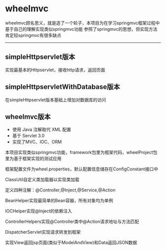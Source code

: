 # wheelmvc

wheelmvc顾名思义，就是造了一个轮子，本项目为在学习springmvc框架过程中基于自己的理解实现类似springmvc功能
参照了springmvc的思想，但实现方法肯定较springmvc有很多缺点

---

## simpleHttpservlet版本
实现最基本的Httpservlet，接收http请求，返回页面
## simpleHttpservletWithDatabase版本
在simpleHttpservlet版本基础上增加对数据库的访问
## wheelmvc版本
- 使用 Java 注解取代 XML 配置
- 基于 Servlet 3.0
- 实现了MVC、IOC、ORM

本项目实现类似springmvc功能，framework包里为框架代码，wheelProject包里为基于框架实现的测试应用

框架配置文件为wheel.properties，默认配置信息储存在ConfigConstant接口中

ClassUtil自定义类加载器以实现类加载

定义四种注解：@Controller,@Inject,@Service,@Action

BeanHelper实现最简单的Bean容器，所有对象均为单例

IOCHelper实现@Inject的依赖注入

ControllerHelpers实现@Controller类中@Action请求地址与方法匹配

DispatcherServlet实现请求转发到框架

实现View返回jsp页面(类似于ModelAndView)和Data返回JSON数据


